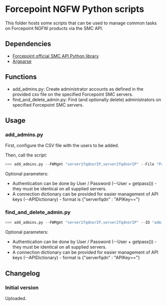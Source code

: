 # Forcepoint NGFW Python scripts

This folder hosts some scripts that can be used to manage common tasks on Forcepoint NGFW products via the SMC API.

## Dependencies

* [Forcepoint official SMC API Python library](https://github.com/Forcepoint/fp-NGFW-SMC-python)
* [Argparse](https://github.com/python/cpython/blob/3.13/Lib/argparse.py)

## Functions

* add_admins.py: Create administrator accounts as defined in the provided csv file on the specified Forcepoint SMC servers.
* find_and_delete_admin.py: Find (and optionally delete) administrators on specified Forcepoint SMC servers.

## Usage

### add_admins.py

First, configure the CSV file with the users to be added.

Then, call the script:
```Python
>>> add_admins.py --FWMgmt "server1fqdnorIP,server2fqdnorIP" --File "Path\to\csv\file.csv" --LoginType "apikey" --APIKeys "server1apikeyhere==,server2apikeyhere=="
```

Optional parameters:

* Authentication can be done by User / Password (--User + getpass()) - they must be identical on all supplied servers.
* A connection dictionary can be provided for easier management of API keys (--APIDictionary) - format is {"serverfqdn" : "APIKey=="}

### find_and_delete_admin.py

```Python
>>> add_admins.py --FWMgmt "server1fqdnorIP,server2fqdnorIP" --ID "adminID" --LoginType "apikey" --APIKeys "server1apikeyhere==,server2apikeyhere=="
```

Optional parameters:

* Authentication can be done by User / Password (--User + getpass()) - they must be identical on all supplied servers.
* A connection dictionary can be provided for easier management of API keys (--APIDictionary) - format is {"serverfqdn" : "APIKey=="}

## Changelog

### Initial version

Uploaded.
